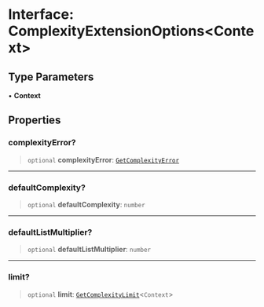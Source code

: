 # Interface: ComplexityExtensionOptions\<Context\>

## Type Parameters

• **Context**

## Properties

### complexityError?

> `optional` **complexityError**: [`GetComplexityError`](../type-aliases/GetComplexityError.md)

---

### defaultComplexity?

> `optional` **defaultComplexity**: `number`

---

### defaultListMultiplier?

> `optional` **defaultListMultiplier**: `number`

---

### limit?

> `optional` **limit**: [`GetComplexityLimit`](../type-aliases/GetComplexityLimit.md)\<`Context`\>
